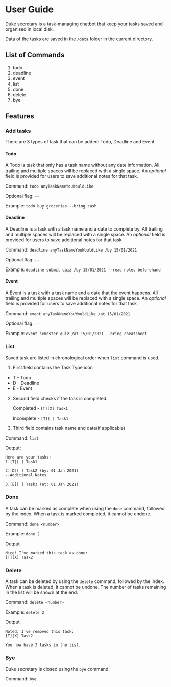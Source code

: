 # User Guide
Duke secretary is a task-managing chatbot that keep your tasks saved and organised in local disk.

Data of the tasks are saved in the `/data` folder in the current directory.

## List of Commands
1. todo
2. deadline
3. event
4. list
5. done 
6. delete
7. bye

## Features 

### Add tasks 
There are 3 types of task that can be added: Todo, Deadline and Event.
#### Todo
A Todo is task that only has a task name without any date information. 
All trailing and multiple spaces will be replaced with a single space.
An <i>optional</i> field is provided for users to save additional notes for that task.

Command: `todo anyTaskNameYouWouldLike`

Optional flag: `--`

Example: `todo buy groceries --bring cash`

#### Deadline
A Deadline is a task with a task name and a date to complete by. 
All trailing and multiple spaces will be replaced with a single space.
An <i>optional</i> field is provided for users to save additional notes for that task

Command: `deadline anyTaskNameYouWouldLike /by 15/01/2021`

Optional flag: `--`

Example: `deadline submit quiz /by 15/01/2021 --read notes beforehand`

#### Event
A Event is a task with a task name and a date that the event happens.
All trailing and multiple spaces will be replaced with a single space.
An <i>optional</i> field is provided for users to save additional notes for that task

Command: `event anyTaskNameYouWouldLike /at 15/01/2021`

Optional flag: `--`

Example: `event semester quiz /at 15/01/2021 --bring cheatsheet`

### List
Saved task are listed in chronological order when `list` command is used.
1. First field contains the Task Type icon
- T - Todo
- D - Deadline
- E - Event

2. Second field checks if the task is completed.
    
    Completed - `[T][X] Task1`

    Incomplete - `[T][ ] Task1`


3. Third field contains task name and date(if applicable)

Command: `list`

Output: 
```
Here are your tasks:
1.[T][ ] Task1

2.[D][ ] Task2 (by: 01 Jan 2021)
--Additional Notes

3.[E][ ] Task3 (at: 01 Jan 2021)
```

### Done
A task can be marked as complete when using the `done` command, followed by the index.
When a task is marked completed, it cannot be undone.

Command: `done <number>`

Example: `done 2`

Output
```
Nice! I've marked this task as done:
[T][X] Task2
```

### Delete
A task can be deleted by using the `delete` command, followed by the index.
When a task is deleted, it cannot be undone. The number of tasks remaining in the list will be shown at the end.

Command: `delete <number>`

Example: `delete 2`

Output
```
Noted. I've removed this task:
[T][X] Task2

You now have 3 tasks in the list.
```

### Bye
Duke secretary is closed using the `bye` command.

Command: `bye`


